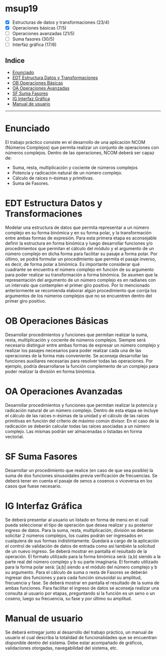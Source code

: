 # msup19

- [X] Estructuras de datos y transformaciones (23/4)
- [X] Operaciones básicas (7/5)
- [ ] Operaciones avanzadas (21/5)
- [ ] Suma fasores (30/5)
- [ ] Interfaz gráfica (17/6)

Indice
---
- [Enunciado](#enunciado)
- [EDT Estructura Datos y Transformaciones](#edt-estructura-datos-y-transformaciones)
- [OB Operaciones Básicas](#ob-operaciones-básicas)
- [OA Operaciones Avanzadas](#oa-operaciones-avanzadas)
- [SF Suma Fasores](#sf-suma-fasores)
- [IG Interfaz Gráfica](#ig-interfaz-gráfica)
- [Manual de usuario](#manual-de-usuario)

---

# Enunciado
 El trabajo práctico consiste en el desarrollo de una aplicación NCOM (Números Complejos) que
permita realizar un conjunto de operaciones con números complejos.
Dentro de las operaciones, NCOM deberá ser capaz de:
- Suma, resta, multiplicación y cociente de números complejos
- Potencia y radicación natural de un número complejo.
- Cálculo de raíces n-ésimas y primitivas.
- Suma de Fasores.

# EDT Estructura Datos y Transformaciones
Modelar una estructura de datos que permita representar a un número complejo en su forma
binómica y en su forma polar, y la transformación entre ambas formas de expresión.
Para esta primera etapa es aconsejable definir la estructura en forma binómica y luego desarrollar
funciones y/o procedimientos que permitan el cálculo del módulo y el argumento de un número
complejo en dicha forma para facilitar su pasaje a forma polar. Por último, se podrá formular un
procedimiento que permita el pasaje inverso, es decir, de forma polar a binómica. Es importante
considerar qué cuadrante se encuentra el número complejo en función de su argumento para
poder realizar su transformación a forma binómica.
Se asumen que la representación del argumento de un número complejo es en radianes con un
intervalo que contemplen el primer giro positivo. Por lo mencionado anteriormente se
recomienda elaborar algún procedimiento que corrija los argumentos de los números complejos
que no se encuentren dentro del primer giro positivo.

# OB Operaciones Básicas
Desarrollar procedimientos y funciones que permitan realizar la suma, resta, multiplicación y
cociente de números complejos.
Siempre será necesario distinguir entre ambas formas de expresar un número complejo y realizar
los pasajes necesarios para poder realizar cada una de las operaciones de la forma más
conveniente.
Se aconseja desarrollar las funciones auxiliares necesarias para resolver todas las operaciones. Por
ejemplo, podría desarrollarse la función complemento de un complejo para poder realizar la
división en forma binómica.

# OA Operaciones Avanzadas
Desarrollar procedimientos y funciones que permitan realizar la potencia y radicación natural de
un número complejo.
Dentro de esta etapa se incluye el cálculo de las raíces n-ésimas de la unidad y el cálculo de las
raíces primitivas en función del criterio de máximo común divisor.
En el caso de la radicación se deberán calcular todas las raíces asociadas a un número complejo.
Las mismas podrán ser almacenadas o listadas en forma vectorial.

# SF Suma Fasores
Desarrollar un procedimiento que realice (en caso de que sea posible) la suma de dos funciones
sinusoidales previa verificación de frecuencias. Se deberá tener en cuenta el pasaje de senos a
cosenos o viceversa en los casos que fuese necesario.

# IG Interfaz Gráfica
Se deberá presentar al usuario un listado en forma de menú en el cuál pueda seleccionar el tipo
de operación que desea realizar y su posterior ingreso de datos.
Para la suma, resta, multiplicación, división se deberán solicitar 2 números complejos, los cuales
podrán ser ingresados en cualquiera de sus formas indistintamente. Quedará a cargo de la
aplicación el control de validación de datos de entrada como así también la solicitud de un nuevo
ingreso. Se deberá mostrar en pantalla el resultado de la operación.
El formato utilizado para la forma binómica será: (a,b) siendo a la parte real del número complejo
y b su parte imaginaria.
El formato utilizado para la forma polar será: [a;b] siendo a el módulo del número complejo y b su
argumento.
Para el cálculo de suma o resta de Fasores se deberán ingresar dos funciones y para cada función
sinusoidal su amplitud, frecuencia y fase. Se deberá mostrar en pantalla el resultado de la suma
de ambas funciones. Para facilitar el ingreso de datos se aconseja realizar una consulta al usuario
por etapas, preguntando si la función es un seno o un coseno, luego su frecuencia, su fase y por
último su amplitud.

# Manual de usuario
Se deberá entregar junto al desarrollo del trabajo práctico, un manual de usuario el cual describa
la totalidad de funcionalidades que se encuentran disponible dentro del sistema. Debe estar
acompañado de gráficos, validaciones otorgadas, navegabilidad del sistema, etc.

